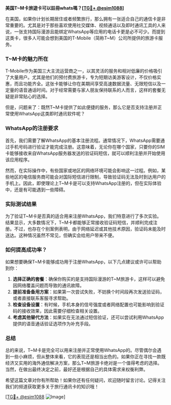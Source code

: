**美国T~M卡旅遊卡可以註冊whats嗎？[[TG💪+ @esim1088](https://t.me/s/esim1088)]**

在美国，如果你计划长期居住或者频繁旅行，那么拥有一张适合自己的通信卡是非常重要的。尤其是对于那些喜欢使用社交媒体、视频通话以及即时通讯工具的人来说，一张支持国际漫游且能绑定WhatsApp等应用的电话卡更是必不可少。而提到这类卡，很多人可能会想到美国的T-Mobile（简称T~M）公司所提供的旅游卡服务。

### T~M卡的魅力所在

T-Mobile作为美国三大主流运营商之一，以其灵活的服务和相对低廉的价格吸引了大量用户。尤其是他们的预付费旅游卡，专为短期访美游客设计，不仅价格实惠，而且功能齐全。这张卡能够让你在美期间享受高速数据流量、无限短信以及一定量的语音通话时间。对于经常需要与家人朋友保持联系的人而言，这样的套餐无疑是非常贴心的选择。

但是，问题来了：既然T~M卡提供了如此便捷的服务，那么它是否支持注册并正常使用WhatsApp这类即时通讯软件呢？

### WhatsApp的注册要求

首先，我们需要了解WhatsApp的基本注册流程。通常情况下，WhatsApp需要通过手机号码进行验证才能完成注册。这意味着，无论你在哪个国家，只要你的SIM卡能够接收来自WhatsApp服务器发送的验证码短信，就可以顺利注册并开始使用该应用程序。

然而，在实际操作中，有些国家或地区的网络环境可能会影响这一过程。例如，某些地区的电信服务商可能会对国际短信进行限制，导致验证码无法及时到达用户的手机上。因此，即使理论上T~M卡是可以支持WhatsApp注册的，但在实际体验中，还是有可能遇到一些障碍。

### 实际测试结果

为了验证T~M卡是否真的适合用来注册WhatsApp，我们特意进行了多次实验。结果显示，大多数情况下，T~M卡都能够正常接收验证码短信，并顺利完成注册。不过，也存在个别案例表明，由于网络延迟或其他技术原因，验证码未能及时送达。这种情况虽然不常见，但确实会给用户带来不便。

### 如何提高成功率？

如果想要确保T~M卡能够成功用于注册WhatsApp，以下几点建议或许可以帮助到你：

1. **选择正确的套餐**：确保你购买的是支持国际漫游的T~M旅游卡，这样可以避免因网络覆盖问题而导致的通讯故障。
2. **提前准备备用方案**：如果第一次尝试失败，不妨换个时间段再次发送验证码，或者直接联系客服寻求帮助。
3. **检查设备设置**：有时候，手机本身的信号强度或者网络配置也可能影响到验证码的接收效果，因此需要仔细检查相关设置。
4. **考虑其他替代方法**：如果实在无法通过短信验证，还可以尝试利用WhatsApp提供的语音通话验证选项作为补充手段。

### 总结

总的来说，T~M卡是完全可以用来注册并正常使用WhatsApp的。尽管偶尔会遇到一些小麻烦，但从整体来看，它的表现还是相当出色的。如果你正在寻找一款既经济又实用的海外通信解决方案，那么T~M旅游卡绝对是一个值得考虑的选择。当然，在做出最终决定之前，最好还是根据自己的具体需求来权衡利弊。

希望这篇文章对你有所帮助！如果你还有任何疑问，欢迎随时留言讨论。记得关注我们的频道获取更多关于旅行通讯卡的知识哦！

[[TG💪+ @esim1088](https://t.me/s/esim1088) ![Image](https://i.postimg.cc/4NQfJmqS/Snipaste-2025-05-13-00-14-12.png)]